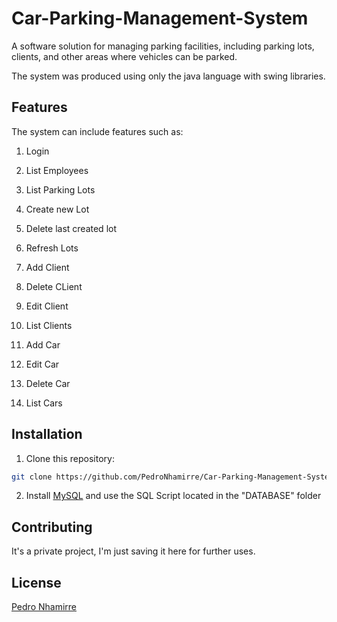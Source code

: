 #  Car-Parking-Management-System

A software solution for managing parking facilities, including parking lots, clients, and other areas where vehicles can be parked.

The system was produced using only the java language with  swing libraries.

## Features

The system can include features such as:

1. Login

2. List Employees

3. List Parking Lots

4. Create new Lot

5. Delete last created lot

6. Refresh Lots

7. Add Client

8. Delete CLient

9. Edit Client

10. List Clients

11. Add Car

12. Edit Car

13. Delete Car

14. List Cars

## Installation

1. Clone this repository:
  ``` bash
git clone https://github.com/PedroNhamirre/Car-Parking-Management-System.git
   ```

2. Install [MySQL](https://dev.mysql.com/downloads/) and use the SQL Script located in the "DATABASE" folder


## Contributing

It's a private project, I'm just saving it here for further uses.

## License

[Pedro Nhamirre](https://github.com/PedroNhamirre)
